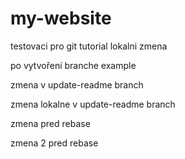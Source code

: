 ﻿# my-website
testovaci pro git tutorial
lokalni zmena

po vytvoření branche example

zmena v update-readme branch

zmena lokalne v update-readme branch

zmena pred rebase

zmena 2 pred rebase
